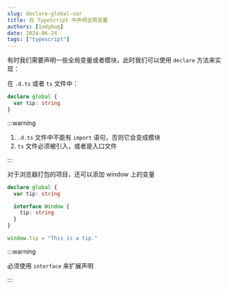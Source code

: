 ```yaml
---
slug: declare-global-var
title: 在 TypeScript 中声明全局变量
authors: [1adybug]
date: 2024-06-24
tags: ["typescript"]
---
```


有时我们需要声明一些全局变量或者模块，此时我们可以使用 `declare` 方法来实现：

在 `.d.ts` 或者 `ts` 文件中：

```ts
declare global {
  var tip: string
}
```

:::warning

1. `.d.ts` 文件中不能有 `import` 语句，否则它会变成模块
2. `ts` 文件必须被引入，或者是入口文件

:::

对于浏览器打包的项目，还可以添加 window 上的变量

```ts
declare global {
  var tip: string

  interface Window {
    tip: string
  }
}

window.tip = "This is a tip."
```

:::warning

必须使用 `interface` 来扩展声明

:::
